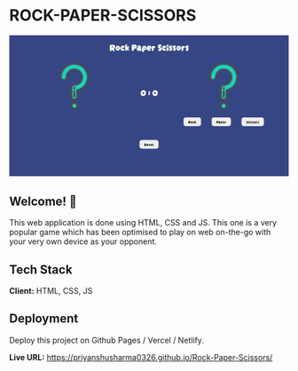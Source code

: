 # ROCK-PAPER-SCISSORS

![Design preview for Rock-Paper-Scissors Game](./design/desktop-design.jpg)

## Welcome! 👋

This web application is done using HTML, CSS and JS. This one is a very popular game which has been optimised to play on web on-the-go with your very own device as your opponent.
## Tech Stack

**Client:** HTML, CSS, JS

## Deployment

Deploy this project on Github Pages / Vercel / Netlify.

**Live URL:** https://priyanshusharma0326.github.io/Rock-Paper-Scissors/